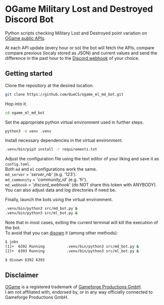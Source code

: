 # OGame Military Lost and Destroyed Discord Bot

Python scripts checking Military Lost and Destroyed point variation on [OGame public APIs](https://forum.origin.ogame.gameforge.com/forum/thread/44-ogame-api/).

At each API update (every hour or so) the bot will fetch the APIs, compare compare previous (localy stored as JSON) and current values and send the difference in the past hour to the [Discord webhook](https://hookdeck.com/webhooks/platforms/how-to-get-started-with-discord-webhooks) of your choice.

## Getting started

Clone the repository at the desired location.
```bash
git clone https://github.com/QueCS/ogame_ml_md_bot.git
```

Hop into it.
```bash
cd ogame_ml_md_bot
```

Set the appropriate python virtual environment used in further steps.
```bash
python3 -m venv .venv
```

Install necessary dependencies in the virtual environment.
```bash
.venv/bin/pip3 install -r requirements.txt
```

Adjust the configuration file using the text editor of your liking and save it as `config.toml`.\
Both `md` and `ml` configurations work the same.\
`md_server` = '*server_nb*' (e.g. '123').\
`md_community` = '*community_id*' (e.g. 'fr').\
`md_webhook` = '*discord_webhook*' (do NOT share this token with ANYBODY).\
You can also adjust data and log directories if need be.

Finally, launch the bots using the virtual environment.
```bash
.venv/bin/python3 src/md_bot.py &
.venv/bin/python3 src/ml_bot.py &
```

Note that in most cases, exiting the current terminal will kill the execution of the bot.\
To avoid that you can [disown](https://linuxcommand.org/lc3_man_pages/disownh.html) it (among other methods):
```bash
$ jobs
[1]+  6392 Running          .venv/bin/python3 src/md_bot.py &
[2]+  6393 Running          .venv/bin/python3 src/ml_bot.py &

$ disown 6392 6393
```

## Disclaimer

[OGame](https://gameforge.com/play/ogame) is a registered trademark of [Gameforge Productions GmbH](https://gameforge.com).\
I am not affiliated with, endorsed by, or in any way officially connected to Gameforge Productions GmbH.
